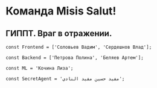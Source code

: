 # Команда Misis Salut!
## ГИППТ. Враг в отражении.

```const Frontend = ['Соловьев Вадим', 'Сердешнов Влад'];```

```const Backend = ['Петрова Полина', 'Беляев Артем'];```

```const ML = 'Кочина Лиза';```

```const SecretAgent = 'مفيد حسين مفيد النادي';```

